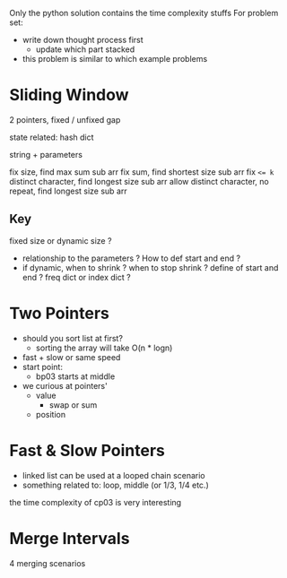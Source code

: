 Only the python solution contains the time complexity stuffs
For problem set:
- write down thought process first
  - update which part stacked
- this problem is similar to which example problems


# Sliding Window
2 pointers, fixed / unfixed gap

state related: hash dict

string + parameters

fix size, find max sum sub arr
fix sum, find shortest size sub arr
fix `<= k` distinct character, find longest size sub arr
allow distinct character, no repeat, find longest size sub arr


## Key
fixed size or dynamic size ?
  - relationship to the parameters ? How to def start and end ?
  - if dynamic, when to shrink ? when to stop shrink ?
define of start and end ?
freq dict or index dict ?


# Two Pointers
- should you sort list at first?
  - sorting the array will take O(n * logn)
- fast + slow or same speed
- start point:
  - bp03 starts at middle
- we curious at pointers'
  - value
    - swap or sum
  - position


# Fast & Slow Pointers
- linked list can be used at a looped chain scenario
- something related to: loop, middle (or 1/3, 1/4 etc.)

the time complexity of cp03 is very interesting


# Merge Intervals
4 merging scenarios
